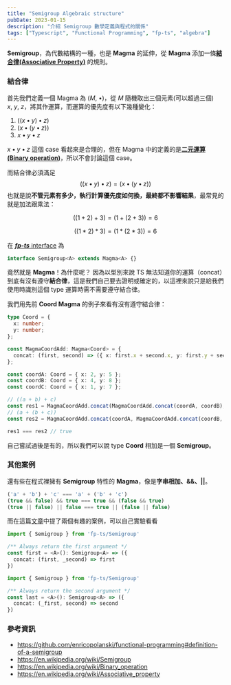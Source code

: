 ```yaml
---
title: "Semigroup Algebraic structure"
pubDate: 2023-01-15
description: "介紹 Semigroup 數學定義與程式的關係"
tags: ["Typescript", "Functional Programming", "fp-ts", "algebra"]
---
```


**Semigroup**，為代數結構的一種，也是 **Magma** 的延伸，從 **Magma** 添加一條[**結合律(Associative Property)**](https://zh.wikipedia.org/zh-tw/%E7%BB%93%E5%90%88%E5%BE%8B) 的規則。

### 結合律

首先我們定義一個 Magma 為 $(M,\ \bullet)$，從 $M$ 隨機取出三個元素(可以超過三個) $x,\ y,\ z$，將其作運算，而運算的優先度有以下幾種變化：

1. $((x\bullet y)\bullet z)$
2. $(x\bullet (y\bullet z))$
3. $x\bullet y\bullet z$

$x\bullet y\bullet z$ 這個 case 看起來是合理的，但在 Magma 中的定義的是[**二元運算(Binary operation)**](https://en.wikipedia.org/wiki/Binary_operation)，所以不會討論這個 case。

而結合律必須滿足
$$((x\bullet y)\bullet z) = (x\bullet (y\bullet z))$$
也就是說**不管元素有多少，執行計算優先度如何換，最終都不影響結果**，最常見的就是加法跟乘法：

$$((1+2)+3) = (1+(2+3)) = 6$$

$$((1*2)*3) = (1*(2*3)) = 6$$

在 [***fp-ts*** interface](https://github.com/gcanti/fp-ts/blob/master/src/Semigroup.ts#L57) 為

```typescript
interface Semigroup<A> extends Magma<A> {}
```

竟然就是 **Magma**！為什麼呢？
因為以型別來說 TS 無法知道你的運算（concat）到底有沒有遵守**結合律**，這是我們自己要去證明或確定的，以這裡來說只是給我們使用時識別這個 type 運算時需不需要遵守結合律。

我們用先前 **Coord Magma** 的例子來看有沒有遵守結合律：

```typescript
type Coord = {
  x: number;
  y: number;
};

const MagmaCoordAdd: Magma<Coord> = {
  concat: (first, second) => ({ x: first.x + second.x, y: first.y + second.y }),
};

const coordA: Coord = { x: 2, y: 5 };
const coordB: Coord = { x: 4, y: 8 };
const coordC: Coord = { x: 1, y: 7 };

// ((a + b) + c)
const res1 = MagmaCoordAdd.concat(MagmaCoordAdd.concat(coordA, coordB), coordC);
// (a + (b + c))
const res2 = MagmaCoordAdd.concat(coordA, MagmaCoordAdd.concat(coordB, coordC));

res1 === res2 // true
```

自己嘗試過後是有的，所以我們可以說 type **Coord** 相加是一個 **Semigroup**。

### 其他案例

還有些在程式裡擁有 **Semigroup** 特性的 **Magma**，像是**字串相加、&&、||**。

```typescript
('a' + 'b') + 'c' === 'a' + ('b' + 'c')
(true && false) && true === true && (false && true)
(true || false) || false === true || (false || false)
```

而在這篇[文章](https://github.com/enricopolanski/functional-programming#definition-of-a-semigroup)中提了兩個有趣的案例，可以自己實驗看看

```typescript
import { Semigroup } from 'fp-ts/Semigroup'

/** Always return the first argument */
const first = <A>(): Semigroup<A> => ({
  concat: (first, _second) => first
})
```

```typescript
import { Semigroup } from 'fp-ts/Semigroup'

/** Always return the second argument */
const last = <A>(): Semigroup<A> => ({
  concat: (_first, second) => second
})
```

### 參考資訊

- https://github.com/enricopolanski/functional-programming#definition-of-a-semigroup
- https://en.wikipedia.org/wiki/Semigroup
- https://en.wikipedia.org/wiki/Binary_operation
- https://en.wikipedia.org/wiki/Associative_property
